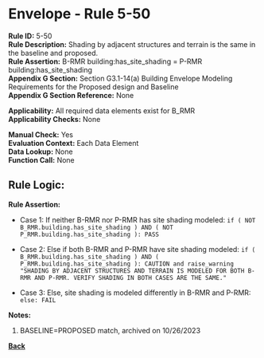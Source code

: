 
# Envelope - Rule 5-50  

**Rule ID:** 5-50  
**Rule Description:** Shading by adjacent structures and terrain is the same in the baseline and proposed.  
**Rule Assertion:** B-RMR building:has_site_shading = P-RMR building:has_site_shading  
**Appendix G Section:** Section G3.1-14(a) Building Envelope Modeling Requirements for the Proposed design and Baseline  
**Appendix G Section Reference:** None  

**Applicability:** All required data elements exist for B_RMR  
**Applicability Checks:**  None  

**Manual Check:** Yes  
**Evaluation Context:** Each Data Element  
**Data Lookup:** None  
**Function Call:** None  

## Rule Logic:  

**Rule Assertion:**  

- Case 1: If neither B-RMR nor P-RMR has site shading modeled: `if ( NOT B_RMR.building.has_site_shading ) AND ( NOT P_RMR.building.has_site_shading ): PASS`

- Case 2: Else if both B-RMR and P-RMR have site shading modeled: `if ( B_RMR.building.has_site_shading ) AND ( P_RMR.building.has_site_shading ): CAUTION and raise_warning "SHADING BY ADJACENT STRUCTURES AND TERRAIN IS MODELED FOR BOTH B-RMR AND P-RMR. VERIFY SHADING IN BOTH CASES ARE THE SAME."`

- Case 3: Else, site shading is modeled differently in B-RMR and P-RMR: `else: FAIL`

**Notes:**

1. BASELINE=PROPOSED match, archived on 10/26/2023

**[Back](../_toc.md)**
